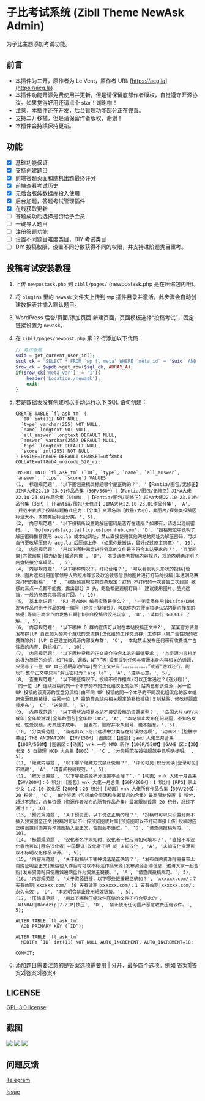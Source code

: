 # 子比考试系统 (Zibll Theme NewAsk Admin)

为子比主题添加考试功能。

## 前言

- 本插件为二开，原作者为 Le Vent，原作者 URI: [https://acg.la](https://acg.la)
- 本插件功能开源免费使用并更新，但是请保留底部作者版权，自觉遵守开源协议。如果觉得好用还请点个 star！谢谢啦！  
- 注意，本插件还在开发，后台管理功能部分正在完善。  
- 支持二开移植，但是请保留作者版权，谢谢！  
- 本插件会持续保持更新。

## 功能

- [X] 基础功能保证
- [X] 支持创建题目
- [x] 前端答题页面和随机出题最终评分
- [x] 前端查看考试历史
- [x] 无后台版纯数据库投入使用
- [x] 后台加题，答题考试管理插件
- [x] 在线获取更新
- [ ] 答题成功后选择是否给予会员
- [ ] 一键导入题目
- [ ] 注册答题功能
- [ ] 设置不同题目难度类目，DIY 考试类目
- [ ] DIY 投稿权限，设置不同分数获得不同的权限，并支持进阶题类目重考。

## 投稿考试安装教程

1. 上传 `newpostask.php` 到 `zibll/pages/` (newpostask.php 是在压缩包内哦)。
2. 将 `plugins` 里的 `newask` 文件夹上传到 wp 插件目录并激活，此步骤会自动创建数据表并插入默认题目。
3. WordPress 后台/页面/添加页面 新建页面，页面模板选择“投稿考试”，固定链接设置为 `newask`。
4. 在 `zibll/pages/newpost.php` 第 12 行添加以下代码：

    ```php
    // 考试答题
    $uid = get_current_user_id();
    $sql_ck = "SELECT * FROM `wp_fl_meta` WHERE `meta_id` = '$uid' AND `meta_key` = 'newask'";
    $row_ck = $wpdb->get_row($sql_ck, ARRAY_A);
    if($row_ck['meta_var'] != '1'){
        header('Location:/newask');
        exit;
    }
5. 若是数据表没有创建可以手动运行以下 SQL 语句创建：
    ```Mysql
    CREATE TABLE `fl_ask_tm` (
      `ID` int(11) NOT NULL,
      `type` varchar(255) NOT NULL,
      `name` longtext NOT NULL,
      `all_answer` longtext DEFAULT NULL,
      `answer` varchar(255) DEFAULT NULL,
      `tips` longtext DEFAULT NULL,
      `score` int(255) NOT NULL
    ) ENGINE=InnoDB DEFAULT CHARSET=utf8mb4 COLLATE=utf8mb4_unicode_520_ci;
    
    INSERT INTO `fl_ask_tm` (`ID`, `type`, `name`, `all_answer`, `answer`, `tips`, `score`) VALUES
    (1, '标题规范题', '以下图包投稿类标题哪个是正确的？', '【Fantia/图包/无修正】JIMA大佬22.10-23.01作品合集（36P/560M）|【Fantia/图包/无修正】JIMA大佬22.10-23.01作品合集（560M） |【Fantia/图包/无修正】JIMA大佬22.10-23.01作品合集（36P）|【Fantia/图包/无修正】JIMA大佬22.10-23.01作品合集', 'A', '规范中表明了投稿标题格式应为：【分类】资源名称【数量/大小】，非图片/视频类投稿因标注大小，求物类因标注分类。', 5),
    (2, '内容规范题', '以下投稿所设置的解压密码是否存在违规？如果有，请选出违规密码。', 'boluoyyds|acg.la|flcy.us|pornhub.com', 'D', '投稿规范中说明了解压密码推荐使用 acg.la 或本站网址，禁止直接使用其他网站的网址为解压密码，可以自行更改解压码为 acg.la 后压缩上传 （如果你是搬运，最好经过原主同意）', 10),
    (3, '内容规范题', '用以下哪种网盘进行分享的文件是不符合本站要求的？', '百度网盘|谷歌网盘|磁力链接|城通网盘', 'D', '本提请参考投稿内容规范，规范内明确注明了网盘链接分享规范。', 5),
    (4, '内容规范题', '以下哪种情况下，打码合格？', '可以看到乳头形状的投稿|色块、图片遮挡|用国家领导人的照片等涉及政治敏感信息的图片进行打码的投稿|半透明马赛克打码的投稿', 'B', '根据预览规范第四条规定：打码 不打码的一次警告二次封禁 敏感的三点一点都不能露，露出部分 X 头、鲍鱼都是违规打码！ 建议使用图片、圣光遮挡，一般的马赛克容易被打回。', 10),
    (5, '基本常识题', 'RJ 号/DMM 编号实质是什么？', '并无实质作用|DLsite/DMM 发售作品时给予作品的唯一编号（也位于链接处），可以作为方便审核确认站内是否撞车的依据|等同于商业作的发售日期|卡小白投稿的没用玩意', 'B', '请自行 GOOGLE 了解。', 5),
    (6, '内容规范题', '以下哪种 Q 群的宣传可以附在本站投稿正文中?', '某某官方资源发布群|UP 自己加入的某个游戏的交流群|汉化组的工作交流群、工作群（带广告性质的收费群除外）|UP 自己建立的资源内部发布群', 'C', '本站禁止发布任何带有收费或广告性质的内容，群组推广。', 10),
    (7, '内容规范题', '以下哪种投稿的正文简介符合本站的最低要求', '与资源内容相关的极为简短的介绍，如“纯爱、调教、NTR”等|没有提到任何与资源本身内容相关的话题，只是写了一些 UP 自己近期身边的事|整个正文只有“。。。。。。。。。。。”或者“游戏还行，能玩”|整个正文中只有“解压密码为：acg.la”', 'A', '遵从心意。', 5),
    (8, '查重规范题', '以下哪些情况下，投稿不视作撞车/可以正常通过？(送分题)', '同一位 UP 连续投稿的同一个本子的不同汉化组汉化的版本|站内已有该资源，另一位 UP 投稿的该资源的度盘分流档|由不同 UP 投稿的同一个本子的不同汉化组汉化的版本或原资源已经被爆，由另一位 UP 投的符合站内相关规定的补档投稿|复制粘贴，修改标题直接发布', 'C', '送分题。', 5),
    (9, '内容规范题', '以下哪些选项是本站不接受投稿的资源类型？', '岛国大片/AV/未成年|全年龄游戏|全年龄图包|全年龄 COS', 'A', '本站禁止发布任何岛国，不知名女优，性爱视频，尤其是未成年，一旦发布，删除并永久封号，绝不姑息。', 5),
    (10, '分类规范题', '请选出以下给出选项中分类存在错误的选项', '动画区：【脸肿字幕组】THE ANIMATION 【2V/150M】|图画区：【图包】gawd 大佬三月合集【100P/550M】|图画区：【动画】vnk 一月 MMD 新作【100P/550M】|GAME 区：【3D】老滚 5 自整理 MOD 大合集【80G】', 'C', '分类规范在投稿规范中已明确标明。', 5),
    (11, '隐藏内容题', '以下哪个隐藏方式禁止使用？', '评论可见|积分阅读|登录可见|不隐藏', 'A', '请查阅投稿规范。', 5),
    (12, '积分设置题', '以下哪些资源积分设置不合理？', '【动画】vnk 大佬一月合集【5V/200M】：6 积分|【图包】vnk 大佬一月合集【50P/200M】：1 积分|【RPG】家出少女 1.2.10 汉化版【200M】：20 积分|【动画】vnk 大佬所有作品合集【50V/20G】：20 积分', 'C', '单个资源（包括单个资源和作者某月的合集）最高限制设置 6 积分，超过不通过，合集资源（资源作者发布的所有作品合集）最高限制设置 20 积分，超过不通过！', 10),
    (13, '预览规范题', '关于预览图，以下说法正确的是？', '投稿时可以只设置封面不插入预览图至正文|投稿时可以不上传预览图或封面|预览图可以不打码直接上传|投稿时应正确设置封面并将预览图插入至正文，否则会不通过。', 'D', '请查阅投稿规范。', 10),
    (14, '标题规范题', '汉化者名字未知时，汉化者一栏应当如何填写？', '直接不写汉化者也可以|匿名汉化者|中国翻译|汉化者不明 或 未知汉化', 'A', '未知汉化资源可以不标明汉化作品来源。', 5),
    (15, '内容规范题', '关于投稿以下哪种说法是正确的？', '发布自购资源时需要带上自购证明至正文|搬运他人作品时可以不标注作品来源|发布资源合购信息，邀请大家一起合购|发布资源时只使用诚通网盘作为资源主链接。', 'A', '请查阅投稿规范。', 5),
    (16, '内容规范题', '关于资源链接，以下哪些链接是正确的？', 'xxxxxx.com/：7 天有效期|xxxxxx.com/：30 天有效期|xxxxxx.com/：1 天有效期|xxxxxx.com/：永久有效', 'D', '本站明令禁止使用短效链接。', 5),
    (17, '压缩规范题', '用以下哪种压缩软件压缩的文件不符合要求的', 'WINRAR|Bandzip|7-ZIP|快压', 'D', '禁止使用任何国产恶意收费压缩软件。', 5);
    
    ALTER TABLE `fl_ask_tm`
      ADD PRIMARY KEY (`ID`);
    
    ALTER TABLE `fl_ask_tm`
      MODIFY `ID` int(11) NOT NULL AUTO_INCREMENT, AUTO_INCREMENT=18;
    
    COMMIT;

    ```
6. 添加题目需要注意的是答案选项需要用 | 分开，最多四个选项。例如 答案1|答案2|答案3|答案4

## LICENSE
[GPL-3.0 license](https://github.com/znc15/Zibll-Newpostask?tab=GPL-3.0-1-ov-file#readme)

## 截图
![](https://i1.mcobj.com/imgb/u15prb/20240711_668f83f6a3c91.png)
![](https://i1.mcobj.com/imgb/u15prb/20240711_668f83f7414be.png)
![](https://i1.mcobj.com/imgb/u15prb/20240711_668f83f7c71c5.png)

## 问题反馈
[Telegram](https://t.me/Count_API)
 
[Issue](https://github.com/znc15/Zibll-Newpostask/issues)
